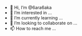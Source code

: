 - 👋 Hi, I’m @6ara6aka
- 👀 I’m interested in ...
- 🌱 I’m currently learning ...
- 💞️ I’m looking to collaborate on ...
- 📫 How to reach me ...

<!---
6ara6aka/6ara6aka is a ✨ special ✨ repository because its `README.md` (this file) appears on your GitHub profile.
You can click the Preview link to take a look at your changes.
--->
